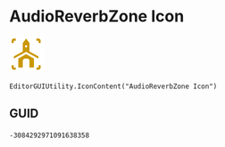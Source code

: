 # AudioReverbZone Icon
![](/img/AudioReverbZone%20Icon.png)

``` CSharp
EditorGUIUtility.IconContent("AudioReverbZone Icon")
```
## GUID
```
-3084292971091638358
```
